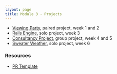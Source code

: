 ```yaml
---
layout: page
title: Module 3 - Projects
---
```


* [Viewing Party](./viewing_party/index), paired project, week 1 and 2
* [Rails Engine](./rails_engine), solo project, week 3
* [Consultancy Project](./consultancy), group project, week 4 and 5
* [Sweater Weather](./sweater_weather), solo project, week 6


### Resources
- [PR Template](./pr_template)
